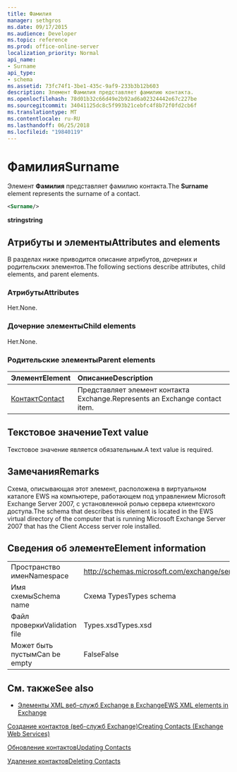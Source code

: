 ```yaml
---
title: Фамилия
manager: sethgros
ms.date: 09/17/2015
ms.audience: Developer
ms.topic: reference
ms.prod: office-online-server
localization_priority: Normal
api_name:
- Surname
api_type:
- schema
ms.assetid: 73fc74f1-3be1-435c-9af9-233b3b12b603
description: Элемент Фамилия представляет фамилию контакта.
ms.openlocfilehash: 78d01b32c66d49e2b92ad6a02324442e67c227be
ms.sourcegitcommit: 34041125dc8c5f993b21cebfc4f8b72f0fd2cb6f
ms.translationtype: MT
ms.contentlocale: ru-RU
ms.lasthandoff: 06/25/2018
ms.locfileid: "19840119"
---
```

# <a name="surname"></a><span data-ttu-id="4624b-103">Фамилия</span><span class="sxs-lookup"><span data-stu-id="4624b-103">Surname</span></span>

<span data-ttu-id="4624b-104">Элемент **Фамилия** представляет фамилию контакта.</span><span class="sxs-lookup"><span data-stu-id="4624b-104">The **Surname** element represents the surname of a contact.</span></span> 
  
```xml
<Surname/>
```

 <span data-ttu-id="4624b-105">**string**</span><span class="sxs-lookup"><span data-stu-id="4624b-105">**string**</span></span>
## <a name="attributes-and-elements"></a><span data-ttu-id="4624b-106">Атрибуты и элементы</span><span class="sxs-lookup"><span data-stu-id="4624b-106">Attributes and elements</span></span>

<span data-ttu-id="4624b-107">В разделах ниже приводится описание атрибутов, дочерних и родительских элементов.</span><span class="sxs-lookup"><span data-stu-id="4624b-107">The following sections describe attributes, child elements, and parent elements.</span></span>
  
### <a name="attributes"></a><span data-ttu-id="4624b-108">Атрибуты</span><span class="sxs-lookup"><span data-stu-id="4624b-108">Attributes</span></span>

<span data-ttu-id="4624b-109">Нет.</span><span class="sxs-lookup"><span data-stu-id="4624b-109">None.</span></span>
  
### <a name="child-elements"></a><span data-ttu-id="4624b-110">Дочерние элементы</span><span class="sxs-lookup"><span data-stu-id="4624b-110">Child elements</span></span>

<span data-ttu-id="4624b-111">Нет.</span><span class="sxs-lookup"><span data-stu-id="4624b-111">None.</span></span>
  
### <a name="parent-elements"></a><span data-ttu-id="4624b-112">Родительские элементы</span><span class="sxs-lookup"><span data-stu-id="4624b-112">Parent elements</span></span>

|<span data-ttu-id="4624b-113">**Элемент**</span><span class="sxs-lookup"><span data-stu-id="4624b-113">**Element**</span></span>|<span data-ttu-id="4624b-114">**Описание**</span><span class="sxs-lookup"><span data-stu-id="4624b-114">**Description**</span></span>|
|:-----|:-----|
|[<span data-ttu-id="4624b-115">Контакт</span><span class="sxs-lookup"><span data-stu-id="4624b-115">Contact</span></span>](contact.md) <br/> |<span data-ttu-id="4624b-116">Представляет элемент контакта Exchange.</span><span class="sxs-lookup"><span data-stu-id="4624b-116">Represents an Exchange contact item.</span></span>  <br/> |
   
## <a name="text-value"></a><span data-ttu-id="4624b-117">Текстовое значение</span><span class="sxs-lookup"><span data-stu-id="4624b-117">Text value</span></span>

<span data-ttu-id="4624b-118">Текстовое значение является обязательным.</span><span class="sxs-lookup"><span data-stu-id="4624b-118">A text value is required.</span></span>
  
## <a name="remarks"></a><span data-ttu-id="4624b-119">Замечания</span><span class="sxs-lookup"><span data-stu-id="4624b-119">Remarks</span></span>

<span data-ttu-id="4624b-120">Схема, описывающая этот элемент, расположена в виртуальном каталоге EWS на компьютере, работающем под управлением Microsoft Exchange Server 2007, с установленной ролью сервера клиентского доступа.</span><span class="sxs-lookup"><span data-stu-id="4624b-120">The schema that describes this element is located in the EWS virtual directory of the computer that is running Microsoft Exchange Server 2007 that has the Client Access server role installed.</span></span>
  
## <a name="element-information"></a><span data-ttu-id="4624b-121">Сведения об элементе</span><span class="sxs-lookup"><span data-stu-id="4624b-121">Element information</span></span>

|||
|:-----|:-----|
|<span data-ttu-id="4624b-122">Пространство имен</span><span class="sxs-lookup"><span data-stu-id="4624b-122">Namespace</span></span>  <br/> |http://schemas.microsoft.com/exchange/services/2006/types  <br/> |
|<span data-ttu-id="4624b-123">Имя схемы</span><span class="sxs-lookup"><span data-stu-id="4624b-123">Schema name</span></span>  <br/> |<span data-ttu-id="4624b-124">Схема Types</span><span class="sxs-lookup"><span data-stu-id="4624b-124">Types schema</span></span>  <br/> |
|<span data-ttu-id="4624b-125">Файл проверки</span><span class="sxs-lookup"><span data-stu-id="4624b-125">Validation file</span></span>  <br/> |<span data-ttu-id="4624b-126">Types.xsd</span><span class="sxs-lookup"><span data-stu-id="4624b-126">Types.xsd</span></span>  <br/> |
|<span data-ttu-id="4624b-127">Может быть пустым</span><span class="sxs-lookup"><span data-stu-id="4624b-127">Can be empty</span></span>  <br/> |<span data-ttu-id="4624b-128">False</span><span class="sxs-lookup"><span data-stu-id="4624b-128">False</span></span>  <br/> |
   
## <a name="see-also"></a><span data-ttu-id="4624b-129">См. также</span><span class="sxs-lookup"><span data-stu-id="4624b-129">See also</span></span>



- [<span data-ttu-id="4624b-130">Элементы XML веб-служб Exchange в Exchange</span><span class="sxs-lookup"><span data-stu-id="4624b-130">EWS XML elements in Exchange</span></span>](ews-xml-elements-in-exchange.md)


[<span data-ttu-id="4624b-131">Создание контактов (веб-служб Exchange)</span><span class="sxs-lookup"><span data-stu-id="4624b-131">Creating Contacts (Exchange Web Services)</span></span>](http://msdn.microsoft.com/library/4845917e-70d1-481c-bbd7-011ec6571789%28Office.15%29.aspx)
  
[<span data-ttu-id="4624b-132">Обновление контактов</span><span class="sxs-lookup"><span data-stu-id="4624b-132">Updating Contacts</span></span>](http://msdn.microsoft.com/library/9a865953-b94a-4229-b632-2dee433314be%28Office.15%29.aspx)
  
[<span data-ttu-id="4624b-133">Удаление контактов</span><span class="sxs-lookup"><span data-stu-id="4624b-133">Deleting Contacts</span></span>](http://msdn.microsoft.com/library/fcc3dc84-cd3e-455e-a1a7-ae6921c9b588%28Office.15%29.aspx)

